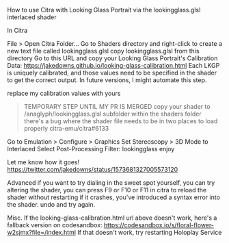 How to use Citra with Looking Glass Portrait via the lookingglass.glsl interlaced shader

In Citra

File > Open Citra Folder...
Go to Shaders directory and right-click to create a new text file called lookingglass.glsl
copy lookingglass.glsl from this directory
Go to this URL and copy your Looking Glass Portrait's Calibration Data: https://jakedowns.github.io/looking-glass-calibration.html
Each LKGP is uniquely calibrated, and those values need to be specified in the shader to get the correct output. In future versions, I might automate this step.

replace my calibration values with yours
> TEMPORARY STEP UNTIL MY PR IS MERGED copy your shader to /anaglyph/lookingglass.glsl subfolder within the shaders folder
> there's a bug where the shader file needs to be in two places to load properly citra-emu/citra#6133

Go to Emulation > Configure > Graphics
Set Stereoscopy > 3D Mode to Interlaced
Select Post-Processing Filter: lookingglass
enjoy

Let me know how it goes! https://twitter.com/jakedowns/status/1573681327005573120

Advanced
if you want to try dialing in the sweet spot yourself, you can try altering the shader, you can press F9 or F10 or F11 in citra to reload the shader without restarting if it crashes, you've introduced a syntax error into the shader. undo and try again.

Misc.
If the looking-glass-calibration.html url above doesn't work, here's a fallback version on codesandbox: 
https://codesandbox.io/s/floral-flower-w2sjmx?file=/index.html 
If that doesn't work, try restarting Holoplay Service
